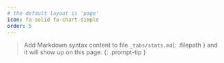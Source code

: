 ```yaml
---
# the default layout is 'page'
icon: fa-solid fa-chart-simple
order: 5
---
```


> Add Markdown syntax content to file `_tabs/stats.md`{: .filepath } and it will show up on this page.
{: .prompt-tip }
